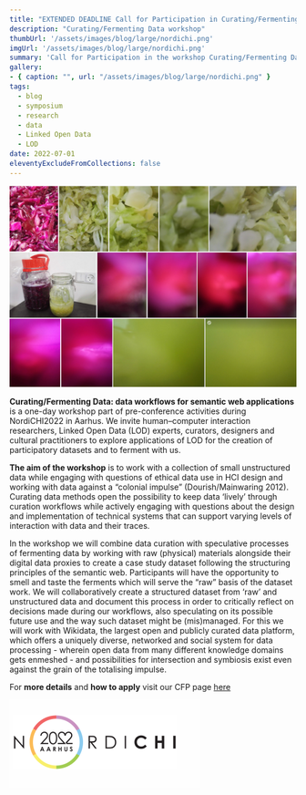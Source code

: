 ```yaml
---
title: "EXTENDED DEADLINE Call for Participation in Curating/Fermenting Data workshop at NordiCHI2022"
description: "Curating/Fermenting Data workshop"
thumbUrl: '/assets/images/blog/large/nordichi.png'
imgUrl: '/assets/images/blog/large/nordichi.png'
summary: 'Call for Participation in the workshop Curating/Fermenting Data: data workflows for semantic web applications. NEW DEADLINE for submission on 28 August 17.00 CET. '
gallery:
- { caption: "", url: "/assets/images/blog/large/nordichi.png" }
tags:
  - blog
  - symposium
  - research
  - data
  - Linked Open Data
  - LOD
date: 2022-07-01
eleventyExcludeFromCollections: false
---
```


<div class="columnImage">
  <a href="https://fermentingdata.net/nordichi22/"> <img src="/assets/images/blog/large/cfd.png"/></a>
  <div class="photoCreditNew"></div>
</div>

**Curating/Fermenting Data: data workflows for semantic web applications** is a one-day workshop part of pre-conference activities during NordiCHI2022 in Aarhus. We invite human–computer interaction researchers, Linked Open Data (LOD) experts, curators, designers and cultural practitioners to explore applications of LOD for the creation of participatory datasets and to ferment with us. 

**The aim of the workshop** is to work with a collection of small unstructured data while engaging with questions of ethical data use in HCI design and working with data against a “colonial impulse”  (Dourish/Mainwaring 2012). Curating data methods open the possibility to keep data ‘lively’ through curation workflows while actively engaging with questions about the design and implementation of technical systems that can support varying levels of interaction with data and their traces. 

In the workshop we will combine data curation with speculative processes of fermenting data by working with raw (physical) materials alongside their digital data proxies to create a case study dataset following the structuring principles of the semantic web. Participants will have the opportunity to smell and taste the ferments which will serve the “raw” basis of the dataset work. We will collaboratively create a structured dataset from ‘raw’ and unstructured data and document this process in order to critically reflect on decisions made during our workflows, also speculating on its possible future use and the way such dataset might be (mis)managed. For this we will work with Wikidata, the largest open and publicly curated data platform, which offers a uniquely diverse, networked and social system for data processing - wherein open data from many different knowledge domains gets enmeshed - and possibilities for intersection and symbiosis exist even against the grain of the totalising impulse. 

For **more details** and **how to apply** visit our CFP page [here](https://fermentingdata.net/nordichi22/) 

<div class="columnImage">
  <a href="https://fermentingdata.net/nordichi22/"> <img src="/assets/images/blog/large/nordichi.png"/></a>
  <div class="photoCreditNew"></div>
</div>


